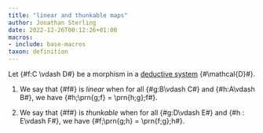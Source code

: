 ```yaml
---
title: "linear and thunkable maps"
author: Jonathan Sterling
date: 2022-12-26T00:12:26+01:00
macros:
- include: base-macros
taxon: definition
---
```


Let {#f:C \vdash D#} be a morphism in a [deductive system](dpl-0002) {#\mathcal{D}#}.

1. We say that {#f#} is *linear* when for all {#g:B\vdash C#} and {#h:A\vdash B#}, we have {#h;\prn{g;f} = \prn{h;g};f#}.

2. We say that {#f#} is *thunkable* when for all {#g:D\vdash E#} and {#h : E\vdash F#}, we have {#f;\prn{g;h} = \prn{f;g};h#}.
